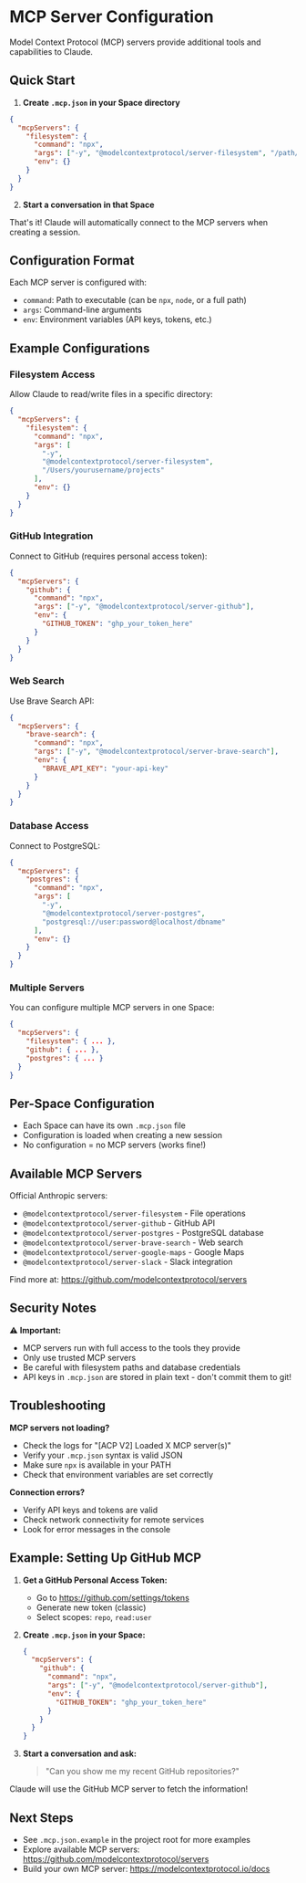 # MCP Server Configuration

Model Context Protocol (MCP) servers provide additional tools and capabilities to Claude.

## Quick Start

1. **Create `.mcp.json` in your Space directory**

```json
{
  "mcpServers": {
    "filesystem": {
      "command": "npx",
      "args": ["-y", "@modelcontextprotocol/server-filesystem", "/path/to/allowed"],
      "env": {}
    }
  }
}
```

2. **Start a conversation in that Space**

That's it! Claude will automatically connect to the MCP servers when creating a session.

## Configuration Format

Each MCP server is configured with:
- `command`: Path to executable (can be `npx`, `node`, or a full path)
- `args`: Command-line arguments
- `env`: Environment variables (API keys, tokens, etc.)

## Example Configurations

### Filesystem Access

Allow Claude to read/write files in a specific directory:

```json
{
  "mcpServers": {
    "filesystem": {
      "command": "npx",
      "args": [
        "-y",
        "@modelcontextprotocol/server-filesystem",
        "/Users/yourusername/projects"
      ],
      "env": {}
    }
  }
}
```

### GitHub Integration

Connect to GitHub (requires personal access token):

```json
{
  "mcpServers": {
    "github": {
      "command": "npx",
      "args": ["-y", "@modelcontextprotocol/server-github"],
      "env": {
        "GITHUB_TOKEN": "ghp_your_token_here"
      }
    }
  }
}
```

### Web Search

Use Brave Search API:

```json
{
  "mcpServers": {
    "brave-search": {
      "command": "npx",
      "args": ["-y", "@modelcontextprotocol/server-brave-search"],
      "env": {
        "BRAVE_API_KEY": "your-api-key"
      }
    }
  }
}
```

### Database Access

Connect to PostgreSQL:

```json
{
  "mcpServers": {
    "postgres": {
      "command": "npx",
      "args": [
        "-y",
        "@modelcontextprotocol/server-postgres",
        "postgresql://user:password@localhost/dbname"
      ],
      "env": {}
    }
  }
}
```

### Multiple Servers

You can configure multiple MCP servers in one Space:

```json
{
  "mcpServers": {
    "filesystem": { ... },
    "github": { ... },
    "postgres": { ... }
  }
}
```

## Per-Space Configuration

- Each Space can have its own `.mcp.json` file
- Configuration is loaded when creating a new session
- No configuration = no MCP servers (works fine!)

## Available MCP Servers

Official Anthropic servers:
- `@modelcontextprotocol/server-filesystem` - File operations
- `@modelcontextprotocol/server-github` - GitHub API
- `@modelcontextprotocol/server-postgres` - PostgreSQL database
- `@modelcontextprotocol/server-brave-search` - Web search
- `@modelcontextprotocol/server-google-maps` - Google Maps
- `@modelcontextprotocol/server-slack` - Slack integration

Find more at: https://github.com/modelcontextprotocol/servers

## Security Notes

⚠️ **Important:**
- MCP servers run with full access to the tools they provide
- Only use trusted MCP servers
- Be careful with filesystem paths and database credentials
- API keys in `.mcp.json` are stored in plain text - don't commit them to git!

## Troubleshooting

**MCP servers not loading?**
- Check the logs for "[ACP V2] Loaded X MCP server(s)"
- Verify your `.mcp.json` syntax is valid JSON
- Make sure `npx` is available in your PATH
- Check that environment variables are set correctly

**Connection errors?**
- Verify API keys and tokens are valid
- Check network connectivity for remote services
- Look for error messages in the console

## Example: Setting Up GitHub MCP

1. **Get a GitHub Personal Access Token:**
   - Go to https://github.com/settings/tokens
   - Generate new token (classic)
   - Select scopes: `repo`, `read:user`

2. **Create `.mcp.json` in your Space:**
   ```json
   {
     "mcpServers": {
       "github": {
         "command": "npx",
         "args": ["-y", "@modelcontextprotocol/server-github"],
         "env": {
           "GITHUB_TOKEN": "ghp_your_token_here"
         }
       }
     }
   }
   ```

3. **Start a conversation and ask:**
   > "Can you show me my recent GitHub repositories?"

Claude will use the GitHub MCP server to fetch the information!

## Next Steps

- See `.mcp.json.example` in the project root for more examples
- Explore available MCP servers: https://github.com/modelcontextprotocol/servers
- Build your own MCP server: https://modelcontextprotocol.io/docs
